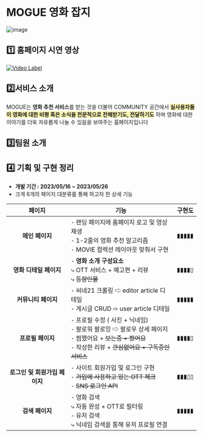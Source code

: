 # MOGUE 영화 잡지
![image](https://github.com/sojeong025/MOGUE/assets/122499632/06922177-8737-43de-8f85-71cb99472e72)

## 1️⃣ 홈페이지 시연 영상
[![Video Label](http://img.youtube.com/vi/I1Q6UuJgnQ0/0.jpg)](https://youtu.be/I1Q6UuJgnQ0)

## 2️⃣서비스 소개
MOGUE는 <b>영화 추천 서비스</b>를 받는 것을 더불어 COMMUNITY 공간에서 <span style="background-color:#fff5b1"><b>실사용자들이 영화에 대한 비평 혹은 소식을 전문적으로 전해받기도, 전달하기도</b></span> 하며 영화에 대한 이야기를 더욱 자유롭게 나눌 수 있음을 보여주는 홈페이지입니다<br>

## 3️⃣팀원 소개

## 4️⃣ 기획 및 구현 정리
- <b>개발 기간 : 2023/05/16 ~ 2023/05/26</b>
- 크게 6개의 페이지 대분류를 통해 하고자 한 상세 기능 <br>


|페이지|기능|구현도|
|:------:|-------|-----|
|**메인 페이지**| ⁃ 랜딩 페이지에 홈페이지 로고 및 영상 재생<br> ⁃ 1-2줄의 영화 추천 알고리즘<br> ⁃ MOVIE 컬렉션 레이아웃 맞춰서 구현<br>|▮▮▮▮▮|
|**영화 디테일 페이지**| ⁃ **영화 소개 구성요소**<br> ⤷ OTT 서비스 + 예고편 + 리뷰<br> ⤷ ~~등장인물~~ |▮▮▮▮▯|
|**커뮤니티 페이지**| ⁃ 씨네21 크롤링 ⇨ editor article 디테일<br> ⁃ 게시글 CRUD ⇨ user article 디테일 |▮▮▮▮▮|
|**프로필 페이지**| ⁃ 프로필 수정 ( 사진 + 닉네임)<br> ⁃ 팔로워 팔로잉 ⇨ 팔로우 상세 페이지<br> ⁃ 찜했어요 + ~~보는중 + 봤어요~~ <br> ⁃ 작성한 리뷰 + ~~관심없어요 + 구독중인 서비스~~|▮▮▮▮▯|
|**로그인 및 회원가입 페이지**| ⁃ 사이트 회원가입 및 로그인 구현<br> ⁃ ~~가입에 사용하고 있는 OTT 체크~~<br> ⁃ ~~SNS 로그인 API~~ |▮▮▮▯▯|
|**검색 페이지**|⁃ 영화 검색 <br> ⤷ 자동 완성 + OTT로 필터링<br> ⁃ 유저 검색<br> ⤷ 닉네임 검색을 통해 유저 프로필 연결 |▮▮▮▮▮|


## 
